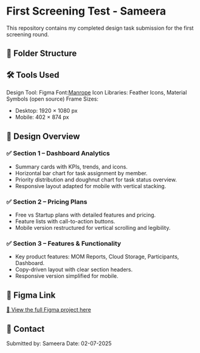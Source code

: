 # First Screening Test - Sameera

This repository contains my completed design task submission for the first screening round.

## 📁 Folder Structure

## 🛠 Tools Used

Design Tool: Figma
Font:[Manrope](https://fonts.google.com/specimen/Manrope)
Icon Libraries: Feather Icons, Material Symbols (open source)
Frame Sizes:
  - Desktop: 1920 × 1080 px
  - Mobile: 402 × 874 px

## 🧩 Design Overview

### ✅ Section 1 – Dashboard Analytics
- Summary cards with KPIs, trends, and icons.
- Horizontal bar chart for task assignment by member.
- Priority distribution and doughnut chart for task status overview.
- Responsive layout adapted for mobile with vertical stacking.

### ✅ Section 2 – Pricing Plans
- Free vs Startup plans with detailed features and pricing.
- Feature lists with call-to-action buttons.
- Mobile version restructured for vertical scrolling and legibility.

### ✅ Section 3 – Features & Functionality
- Key product features: MOM Reports, Cloud Storage, Participants, Dashboard.
- Copy-driven layout with clear section headers.
- Responsive version simplified for mobile.

## 🔗 Figma Link

[🔗 View the full Figma project here](https://www.figma.com/proto/aSbG7gPfxwTOmjwfgZ0ofF/1-7-25?node-id=10-86&t=52DrEU39tSTSHLDA-1) 

## 📩 Contact

Submitted by: Sameera 
Date: 02-07-2025
